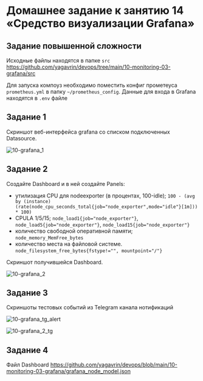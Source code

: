 # Домашнее задание к занятию 14 «Средство визуализации Grafana»

## Задание повышенной сложности

Исходные файлы находятся в папке `src` https://github.com/yagavrin/devops/tree/main/10-monitoring-03-grafana/src

Для запуска компоуз необходимо поместить конфиг прометеуса `prometheus.yml` в папку `~/prometheus_config`. Данные для входа в Grafana находятся в `.env` файле

## Задание 1

Cкриншот веб-интерфейса grafana со списком подключенных Datasource.

![10-grafana_1](https://github.com/user-attachments/assets/e0135eda-5828-42d7-ad95-d0fe85e83570)

## Задание 2

Создайте Dashboard и в ней создайте Panels:

* утилизация CPU для nodeexporter (в процентах, 100-idle); `100 - (avg by (instance) (rate(node_cpu_seconds_total{job="node_exporter",mode="idle"}[1m])) * 100)`
* CPULA 1/5/15; `node_load1{job="node_exporter"}`, `node_load5{job="node_exporter"}`, `node_load15{job="node_exporter"}`
* количество свободной оперативной памяти; `node_memory_MemFree_bytes`
* количество места на файловой системе. `node_filesystem_free_bytes{fstype!="", mountpoint="/"}`

Cкриншот получившейся Dashboard.

![10-grafana_2](https://github.com/user-attachments/assets/509ae245-5025-41f1-b859-c1ea6e2be911)

## Задание 3

Cкриншоты тестовых событий из Telegram канала нотификаций

![10-grafana_tg_alert](https://github.com/user-attachments/assets/bec16de2-1070-42bd-879f-2db877f1ff45)

![10-grafana_2_tg](https://github.com/user-attachments/assets/4cf488ec-e195-44e8-9f97-6310b91c65f2)


## Задание 4

Файл Dashboard https://github.com/yagavrin/devops/blob/main/10-monitoring-03-grafana/grafana_node_model.json
